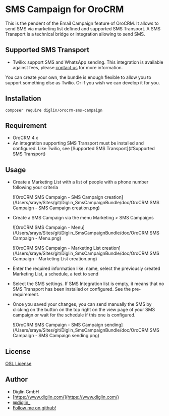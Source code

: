 # SMS Campaign for OroCRM

This is the pendent of the Email Campaign feature of OroCRM. It allows to send SMS via marketing list defined and supported SMS Transport.
A SMS Transport is a technical bridge or integration allowing to send SMS. 

## Supported SMS Transport

- Twilio: support SMS and WhatsApp sending. This integration is available against fees, please [contact us](https://www.diglin.com) for more information.

You can create your own, the bundle is enough flexible to allow you to support something else as Twilio. Or if you wish we can develop it for you.

## Installation

`composer require diglin/orocrm-sms-campaign`

## Requirement

- OroCRM 4.x
- An integration supporting SMS Transport must be installed and configured. Like Twilio, see [Supported SMS Transport](#Supported SMS Transport)

## Usage

- Create a Marketing List with a list of people with a phone number following your criteria

  ![OroCRM SMS Campaign - SMS Campaign creation](/Users/sraye/Sites/git/Diglin_SmsCampaignBundle/doc/OroCRM SMS Campaign - SMS Campaign creation.png)

- Create a SMS Campaign via the menu Marketing > SMS Campaigns

  ![OroCRM SMS Campaign - Menu](/Users/sraye/Sites/git/Diglin_SmsCampaignBundle/doc/OroCRM SMS Campaign - Menu.png)

  ![OroCRM SMS Campaign - Marketing List creation](/Users/sraye/Sites/git/Diglin_SmsCampaignBundle/doc/OroCRM SMS Campaign - Marketing List creation.png)

- Enter the required information like: name, select the previously created Marketing List, a schedule, a text to send

- Select the SMS settings. If SMS Integration list is empty, it means that no SMS Transport has been installed or configured. See the pre-requirement.

- Once you saved your changes, you can send manually the SMS by clicking on the button on the top right on the view page of your SMS campaign or wait for the schedule if this one is configured.

  ![OroCRM SMS Campaign - SMS Campaign sending](/Users/sraye/Sites/git/Diglin_SmsCampaignBundle/doc/OroCRM SMS Campaign - SMS Campaign sending.png)

## License

[OSL License](LICENSE.txt)

## Author

* Diglin GmbH
* [https://www.diglin.com/](https://www.diglin.com/)
* [@diglin_](https://twitter.com/diglin_)
* [Follow me on github!](https://github.com/diglin)
